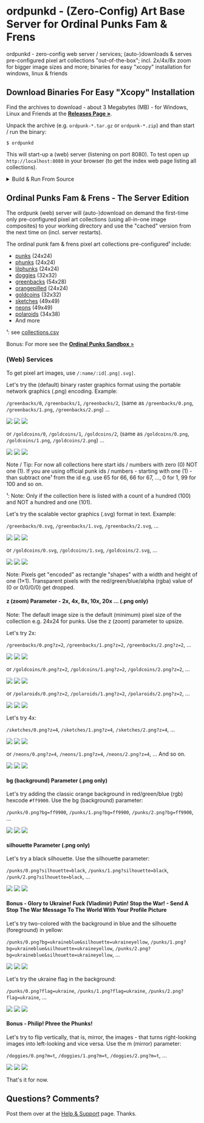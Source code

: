 # ordpunkd - (Zero-Config) Art Base Server for Ordinal Punks Fam & Frens

ordpunkd - zero-config web server / services; (auto-)downloads & serves pre-configured pixel art collections "out-of-the-box"; incl. 2x/4x/8x zoom for bigger image sizes and more; binaries for easy "xcopy" installation for windows, linux & friends



## Download Binaries For Easy "Xcopy" Installation

Find the archives to download  - about 3 Megabytes (MB) - for Windows, Linux and Friends at the [**Releases Page »**](https://github.com/ordinalpunks/ordinalpunks.server/releases).

Unpack the archive (e.g. `ordpunk-*.tar.gz` or `ordpunk-*.zip`) and than start / run the binary:

```
$ ordpunkd
```

This will start-up a (web) server (listening on port 8080). To test open up `http://localhost:8080` in your browser (to get the index web page listing all collections).


<details>
<summary markdown="1">Build & Run From Source</summary>

Use / issue / type  (in the `/ordinalpunks.server` directory):

```
$ go build ordpunkd.go
```

to get a zero-config x-copy binary for your operation system / architecture.
To run use:

```
$ ordpunkd
```

This will start-up a (web) server (listening on port 8080). To test open up `http://localhost:8080` in your browser (to get the index web page listing all collections).

</details>





## Ordinal Punks Fam & Frens - The Server Edition

The ordpunk (web) server will (auto-)download on demand the first-time only pre-configured
pixel art collections (using all-in-one image composites)
to your working directory and use the "cached" version from the next time on (incl. server restarts).


The ordinal punk fam & frens pixel art collections pre-configured¹ include:


- [punks](https://github.com/ordbase/ordinals.sandbox/blob/master/i/ordinalpunks.png) (24x24)
- [phunks](https://github.com/ordbase/ordinals.sandbox/blob/master/i/ordinalphunks.png) (24x24)
- [lilphunks](https://github.com/ordbase/ordinals.sandbox/blob/master/i/lilordinalphunks.png) (24x24)
- [doggies](https://github.com/ordbase/ordinals.sandbox/blob/master/i/ordoggies.png) (32x32)
- [greenbacks](https://github.com/ordinalpunks/ordinalpunks.sandbox/blob/master/dollar/i/dollars.png) (54x28)
- [orangepilled](https://github.com/ordinalpunks/ordinalpunks.sandbox/blob/master/orangepill/i/orangepilled_ii.png) (24x24)
- [goldcoins](https://github.com/ordinalpunks/ordinalpunks.sandbox/blob/master/coins/i/goldcoins.png) (32x32)
- [sketches](https://github.com/ordinalpunks/ordinalpunks.sandbox/blob/master/sketch/i/sketches.png)  (49x49)
- [neons](https://github.com/ordinalpunks/ordinalpunks.sandbox/blob/master/neon/i/neons.png) (49x49)
- [polaroids](https://github.com/ordinalpunks/ordinalpunks.sandbox/blob/master/polaroid/i/polaroids.png)  (34x38)
- And more


¹: see [collections.csv](collections.csv)



Bonus: For more see the [**Ordinal Punks Sandbox** »](https://github.com/ordinalpunks/ordinalpunks.sandbox)



### (Web) Services


To get pixel art images, use `/:name/:id[.png|.svg]`.

Let's try the (default)
binary raster graphics format
using the portable network graphics (.png) encoding.
Example:

`/greenbacks/0`, `/greenbacks/1`, `/greenbacks/2`,
(same as `/greenbacks/0.png`, `/greenbacks/1.png`, `/greenbacks/2.png`) ...

![](i/greenbacks-000000.png)
![](i/greenbacks-000001.png)
![](i/greenbacks-000002.png)


or `/goldcoins/0`, `/goldcoins/1`, `/goldcoins/2`,
(same as `/goldcoins/0.png`, `/goldcoins/1.png`, `/goldcoins/2.png`)  ...

![](i/goldcoins-000000.png)
![](i/goldcoins-000001.png)
![](i/goldcoins-000002.png)



Note / Tip:   For now all collections here start ids / numbers with zero (0) NOT one (1).
If you are using official punk ids / numbers - starting with one (1) -
than subtract one¹ from the id e.g. use 65 for 66, 66 for 67, ..., 0 for 1, 99 for 100 and so on.

¹: Note: Only if the collection here is listed with a count of a hundred (100) and NOT a hundred and one (101).




Let's try the scalable vector graphics (.svg) format in text.
Example:


`/greenbacks/0.svg`, `/greenbacks/1.svg`, `/greenbacks/2.svg`, ...

![](i/greenbacks-000000.svg)
![](i/greenbacks-000001.svg)
![](i/greenbacks-000002.svg)


or `/goldcoins/0.svg`, `/goldcoins/1.svg`, `/goldcoins/2.svg`,  ...

![](i/goldcoins-000000.svg)
![](i/goldcoins-000001.svg)
![](i/goldcoins-000002.svg)


Note: Pixels get "encoded" as rectangle "shapes" with a width and height
of one (1×1).  Transparent pixels
with the red/green/blue/alpha (rgba) value of (0 or 0/0/0/0)
get dropped.



#### z (zoom) Parameter - 2x, 4x, 8x, 10x, 20x ...   (.png only)


Note: The default image size is the default
(minimum) pixel size of the collection e.g. 24x24 for punks.
Use the z (zoom) parameter to upsize.

Let's try 2x:


`/greenbacks/0.png?z=2`, `/greenbacks/1.png?z=2`, `/greenbacks/2.png?z=2`, ...

![](i/greenbacks-000000@2x.png)
![](i/greenbacks-000001@2x.png)
![](i/greenbacks-000002@2x.png)


or `/goldcoins/0.png?z=2`, `/goldcoins/1.png?z=2`, `/goldcoins/2.png?z=2`, ...

![](i/goldcoins-000000@2x.png)
![](i/goldcoins-000001@2x.png)
![](i/goldcoins-000002@2x.png)

or `/polaroids/0.png?z=2`, `/polaroids/1.png?z=2`, `/polaroids/2.png?z=2`, ...

![](i/polaroids-000000@2x.png)
![](i/polaroids-000001@2x.png)
![](i/polaroids-000002@2x.png)



Let's try 4x:


`/sketches/0.png?z=4`, `/sketches/1.png?z=4`, `/sketches/2.png?z=4`, ...

![](i/sketches-000000@4x.png)
![](i/sketches-000001@4x.png)
![](i/sketches-000002@4x.png)


or `/neons/0.png?z=4`, `/neons/1.png?z=4`, `/neons/2.png?z=4`, ...  And so on.

![](i/neons-000000@4x.png)
![](i/neons-000001@4x.png)
![](i/neons-000002@4x.png)




#### bg (background) Parameter    (.png only)

Let's try adding the classic orange background
in red/green/blue (rgb) hexcode `#ff9900`.
Use the bg (background) parameter:

`/punks/0.png?bg=ff9900`, `/punks/1.png?bg=ff9900`, `/punks/2.png?bg=ff9900`, ...

![](i/punks-000000_(ff9900).png)
![](i/punks-000001_(ff9900).png)
![](i/punks-000002_(ff9900).png)




#### silhouette Parameter    (.png only)

Let's try a black silhouette.
Use the silhouette parameter:

`/punks/0.png?silhouette=black`, `/punks/1.png?silhouette=black`, `/punk/2.png?silhouette=black`, ...

![](i/punks-000000_silhouette(black).png)
![](i/punks-000001_silhouette(black).png)
![](i/punks-000002_silhouette(black).png)



#### Bonus -  Glory to Ukraine! Fuck (Vladimir) Putin! Stop the War! - Send A Stop The War Message To The World With Your Profile Picture


Let's try two-colored with the background in blue
and the silhouette (foreground) in yellow:

`/punks/0.png?bg=ukraineblue&silhouette=ukraineyellow`, `/punks/1.png?bg=ukraineblue&silhouette=ukraineyellow`, `/punks/2.png?bg=ukraineblue&silhouette=ukraineyellow`, ...

![](i/punks-000000_(ukraineblue)_silhouette(ukraineyellow).png)
![](i/punks-000001_(ukraineblue)_silhouette(ukraineyellow).png)
![](i/punks-000002_(ukraineblue)_silhouette(ukraineyellow).png)



Let's try the ukraine flag in the background:

`/punks/0.png?flag=ukraine`, `/punks/1.png?flag=ukraine`, `/punks/2.png?flag=ukraine`, ...

![](i/punks-000000_flag(ukraine).png)
![](i/punks-000001_flag(ukraine).png)
![](i/punks-000002_flag(ukraine).png)



####  Bonus  -  Philip! Phree the Phunks!

Let's try to flip vertically, that is, mirror, the images -
that turns right-looking images into left-looking and vice versa.
Use the m (mirror) parameter:


`/doggies/0.png?m=t`, `/doggies/1.png?m=t`, `/doggies/2.png?m=t`, ...

![](i/doggies-000000_mirror.png)
![](i/doggies-000001_mirror.png)
![](i/doggies-000002_mirror.png)


That's it for now.









## Questions? Comments?

Post them over at the [Help & Support](https://github.com/geraldb/help) page. Thanks.







